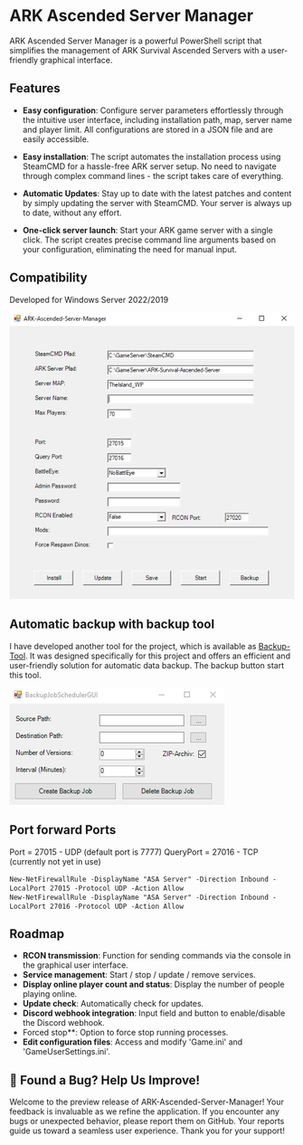 # ARK Ascended Server Manager

ARK Ascended Server Manager is a powerful PowerShell script that simplifies the management of ARK Survival Ascended Servers with a user-friendly graphical interface.

## Features

- **Easy configuration**: Configure server parameters effortlessly through the intuitive user interface, including installation path, map, server name and player limit. All configurations are stored in a JSON file and are easily accessible.

- **Easy installation**: The script automates the installation process using SteamCMD for a hassle-free ARK server setup. No need to navigate through complex command lines - the script takes care of everything.

- **Automatic Updates**: Stay up to date with the latest patches and content by simply updating the server with SteamCMD. Your server is always up to date, without any effort.

- **One-click server launch**: Start your ARK game server with a single click. The script creates precise command line arguments based on your configuration, eliminating the need for manual input.

## Compatibility

Developed for Windows Server 2022/2019

![ASA_Server_Manager_Preview.png](Preview/ASA_Server_Manager_Preview_1.png)

## Automatic backup with backup tool

I have developed another tool for the project, which is available as [Backup-Tool](https://github.com/Ch4r0ne/Backup-Tool). It was designed specifically for this project and offers an efficient and user-friendly solution for automatic data backup. The backup button start this tool.

![BackupJobSchedulerGUI.png](Preview/BackupJobSchedulerGUI.png)

## Port forward Ports
Port = 27015 - UDP (default port is 7777)
QueryPort = 27016 - TCP (currently not yet in use)

    New-NetFirewallRule -DisplayName "ASA Server" -Direction Inbound -LocalPort 27015 -Protocol UDP -Action Allow
    New-NetFirewallRule -DisplayName "ASA Server" -Direction Inbound -LocalPort 27016 -Protocol UDP -Action Allow

## Roadmap

- **RCON transmission**: Function for sending commands via the console in the graphical user interface.
- **Service management**: Start / stop / update / remove services.
- **Display online player count and status**: Display the number of people playing online.
- **Update check**: Automatically check for updates.
- **Discord webhook integration**: Input field and button to enable/disable the Discord webhook.
- Forced stop**: Option to force stop running processes.
- **Edit configuration files**: Access and modify 'Game.ini' and 'GameUserSettings.ini'.

## 🐞 Found a Bug? Help Us Improve!
Welcome to the preview release of ARK-Ascended-Server-Manager! Your feedback is invaluable as we refine the application. If you encounter any bugs or unexpected behavior, please report them on GitHub. Your reports guide us toward a seamless user experience. Thank you for your support!

